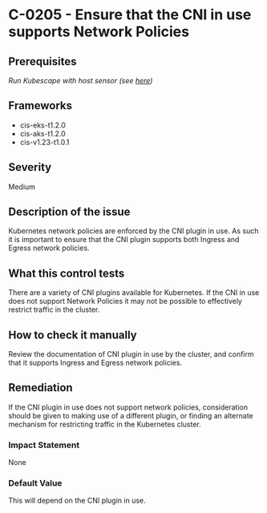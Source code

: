 # C-0205 - Ensure that the CNI in use supports Network Policies

## Prerequisites
 *Run Kubescape with host sensor (see [here](https://hub.armo.cloud/docs/host-sensor))*
 
## Frameworks
* cis-eks-t1.2.0
* cis-aks-t1.2.0
* cis-v1.23-t1.0.1
 
## Severity
Medium

## Description of the issue
Kubernetes network policies are enforced by the CNI plugin in use. As such it is important to ensure that the CNI plugin supports both Ingress and Egress network policies.
 
## What this control tests 
There are a variety of CNI plugins available for Kubernetes. If the CNI in use does not support Network Policies it may not be possible to effectively restrict traffic in the cluster.
 
## How to check it manually 
Review the documentation of CNI plugin in use by the cluster, and confirm that it supports Ingress and Egress network policies.
 
## Remediation
If the CNI plugin in use does not support network policies, consideration should be given to making use of a different plugin, or finding an alternate mechanism for restricting traffic in the Kubernetes cluster.
 
### Impact Statement
None
 
### Default Value
This will depend on the CNI plugin in use.
 
